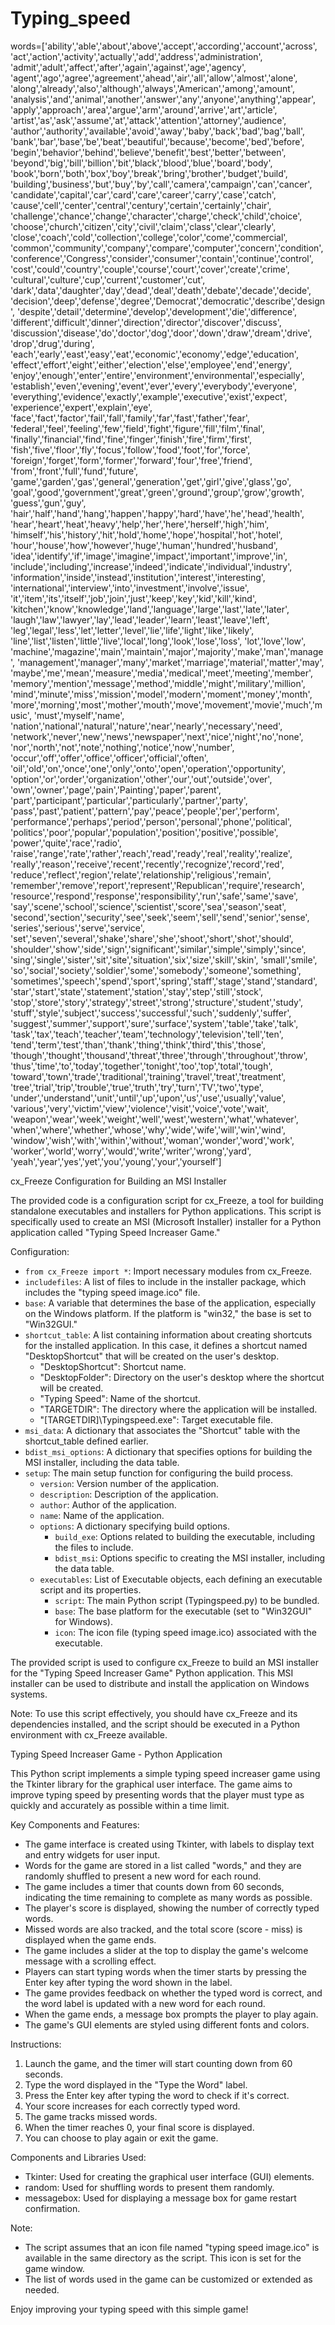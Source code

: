 # Typing_speed

words=['ability','able','about','above','accept','according','account','across',
'act','action','activity','actually','add','address','administration',
'admit','adult','affect','after','again','against','age','agency',
'agent','ago','agree','agreement','ahead','air','all','allow','almost','alone',
'along','already','also','although','always','American','among','amount',
'analysis','and','animal','another','answer','any','anyone','anything','appear',
'apply','approach','area','argue','arm','around','arrive','art','article',
'artist','as','ask','assume','at','attack','attention','attorney','audience',
'author','authority','available','avoid','away','baby','back','bad','bag','ball',
'bank','bar','base','be','beat','beautiful','because','become','bed','before',
'begin','behavior','behind','believe','benefit','best','better','between',
'beyond','big','bill','billion','bit','black','blood','blue','board','body',
'book','born','both','box','boy','break','bring','brother','budget','build',
'building','business','but','buy','by','call','camera','campaign','can','cancer',
'candidate','capital','car','card','care','career','carry','case','catch',
'cause','cell','center','central','century','certain','certainly','chair',
'challenge','chance','change','character','charge','check','child','choice',
'choose','church','citizen','city','civil','claim','class','clear','clearly',
'close','coach','cold','collection','college','color','come','commercial',
'common','community','company','compare','computer','concern','condition',
'conference','Congress','consider','consumer','contain','continue','control',
'cost','could','country','couple','course','court','cover','create','crime',
'cultural','culture','cup','current','customer','cut',
'dark','data','daughter','day','dead','deal','death','debate','decade','decide',
'decision','deep','defense','degree','Democrat','democratic','describe','design',
'despite','detail','determine','develop','development','die','difference',
'different','difficult','dinner','direction','director','discover','discuss',
'discussion','disease','do','doctor','dog','door','down','draw','dream','drive',
'drop','drug','during',
'each','early','east','easy','eat','economic','economy','edge','education',
'effect','effort','eight','either','election','else','employee','end','energy',
'enjoy','enough','enter','entire','environment','environmental','especially',
'establish','even','evening','event','ever','every','everybody','everyone',
'everything','evidence','exactly','example','executive','exist','expect',
'experience','expert','explain','eye',
'face','fact','factor','fail','fall','family','far','fast','father','fear',
'federal','feel','feeling','few','field','fight','figure','fill','film','final',
'finally','financial','find','fine','finger','finish','fire','firm','first',
'fish','five','floor','fly','focus','follow','food','foot','for','force',
'foreign','forget','form','former','forward','four','free','friend',
'from','front','full','fund','future',
'game','garden','gas','general','generation','get','girl','give','glass','go',
'goal','good','government','great','green','ground','group','grow','growth',
'guess','gun','guy',
'hair','half','hand','hang','happen','happy','hard','have','he','head','health',
'hear','heart','heat','heavy','help','her','here','herself','high','him',
'himself','his','history','hit','hold','home','hope','hospital','hot','hotel',
'hour','house','how','however','huge','human','hundred','husband',
'idea','identify','if','image','imagine','impact','important','improve','in',
'include','including','increase','indeed','indicate','individual','industry',
'information','inside','instead','institution','interest','interesting',
'international','interview','into','investment','involve','issue',
'it','item','its','itself','job','join','just','keep','key','kid','kill','kind',
'kitchen','know','knowledge','land','language','large','last','late','later',
'laugh','law','lawyer','lay','lead','leader','learn','least','leave','left',
'leg','legal','less','let','letter','level','lie','life','light','like','likely',
'line','list','listen','little','live','local','long','look','lose','loss',
'lot','love','low',
'machine','magazine','main','maintain','major','majority','make','man','manage',
'management','manager','many','market','marriage','material','matter','may',
'maybe','me','mean','measure','media','medical','meet','meeting','member',
'memory','mention','message','method','middle','might','military','million',
'mind','minute','miss','mission','model','modern','moment','money','month',
'more','morning','most','mother','mouth','move','movement','movie','much','music',
'must','myself','name',
'nation','national','natural','nature','near','nearly','necessary','need',
'network','never','new','news','newspaper','next','nice','night','no','none',
'nor','north','not','note','nothing','notice','now','number',
'occur','off','offer','office','officer','official','often',
'oil','old','on','once','one','only','onto','open','operation','opportunity',
'option','or','order','organization','other','our','out','outside','over',
'own','owner','page','pain','Painting','paper','parent',
'part','participant','particular','particularly','partner','party',
'pass','past','patient','pattern','pay','peace','people','per','perform',
'performance','perhaps','period','person','personal','phone','political',
'politics','poor','popular','population','position','positive','possible',
'power','quite','race','radio',
'raise','range','rate','rather','reach','read','ready','real','reality','realize',
'really','reason','receive','recent','recently','recognize','record','red',
'reduce','reflect','region','relate','relationship','religious','remain',
'remember','remove','report','represent','Republican','require','research',
'resource','respond','response','responsibility','run','safe','same','save',
'say','scene','school','science','scientist','score','sea','season','seat',
'second','section','security','see','seek','seem','sell','send','senior','sense',
'series','serious','serve','service',
'set','seven','several','shake','share','she','shoot','short','shot','should',
'shoulder','show','side','sign','significant','similar','simple','simply','since',
'sing','single','sister','sit','site','situation','six','size','skill','skin',
'small','smile',
'so','social','society','soldier','some','somebody','someone','something',
'sometimes','speech','spend','sport','spring','staff','stage','stand','standard',
'star','start','state','statement','station','stay','step','still','stock',
'stop','store','story','strategy','street','strong','structure','student','study',
'stuff','style','subject','success','successful','such','suddenly','suffer',
'suggest','summer','support','sure','surface','system','table','take','talk',
'task','tax','teach','teacher','team','technology','television','tell','ten',
'tend','term','test','than','thank','thing','think','third','this','those',
'though','thought','thousand','threat','three','through','throughout','throw',
'thus','time','to','today','together','tonight','too','top','total','tough',
'toward','town','trade','traditional','training','travel','treat','treatment',
'tree','trial','trip','trouble','true','truth','try','turn','TV','two','type',
'under','understand','unit','until','up','upon','us','use','usually','value',
'various','very','victim','view','violence','visit','voice','vote','wait',
'weapon','wear','week','weight','well','west','western','what','whatever',
'when','where','whether','whose','why','wide','wife','will','win','wind',
'window','wish','with','within','without','woman','wonder','word','work',
'worker','world','worry','would','write','writer','wrong','yard',
'yeah','year','yes','yet','you','young','your','yourself']


cx_Freeze Configuration for Building an MSI Installer

The provided code is a configuration script for cx_Freeze, a tool for building standalone executables and installers for Python applications. This script is specifically used to create an MSI (Microsoft Installer) installer for a Python application called "Typing Speed Increaser Game."

Configuration:

- `from cx_Freeze import *`: Import necessary modules from cx_Freeze.
- `includefiles`: A list of files to include in the installer package, which includes the "typing speed image.ico" file.
- `base`: A variable that determines the base of the application, especially on the Windows platform. If the platform is "win32," the base is set to "Win32GUI."
- `shortcut_table`: A list containing information about creating shortcuts for the installed application. In this case, it defines a shortcut named "DesktopShortcut" that will be created on the user's desktop.
  - "DesktopShortcut": Shortcut name.
  - "DesktopFolder": Directory on the user's desktop where the shortcut will be created.
  - "Typing Speed": Name of the shortcut.
  - "TARGETDIR": The directory where the application will be installed.
  - "[TARGETDIR]\Typingspeed.exe": Target executable file.
- `msi_data`: A dictionary that associates the "Shortcut" table with the shortcut_table defined earlier.
- `bdist_msi_options`: A dictionary that specifies options for building the MSI installer, including the data table.
- `setup`: The main setup function for configuring the build process.
  - `version`: Version number of the application.
  - `description`: Description of the application.
  - `author`: Author of the application.
  - `name`: Name of the application.
  - `options`: A dictionary specifying build options.
    - `build_exe`: Options related to building the executable, including the files to include.
    - `bdist_msi`: Options specific to creating the MSI installer, including the data table.
  - `executables`: List of Executable objects, each defining an executable script and its properties.
    - `script`: The main Python script (Typingspeed.py) to be bundled.
    - `base`: The base platform for the executable (set to "Win32GUI" for Windows).
    - `icon`: The icon file (typing speed image.ico) associated with the executable.

The provided script is used to configure cx_Freeze to build an MSI installer for the "Typing Speed Increaser Game" Python application. This MSI installer can be used to distribute and install the application on Windows systems.

Note: To use this script effectively, you should have cx_Freeze and its dependencies installed, and the script should be executed in a Python environment with cx_Freeze available.


Typing Speed Increaser Game - Python Application

This Python script implements a simple typing speed increaser game using the Tkinter library for the graphical user interface. The game aims to improve typing speed by presenting words that the player must type as quickly and accurately as possible within a time limit.

Key Components and Features:
- The game interface is created using Tkinter, with labels to display text and entry widgets for user input.
- Words for the game are stored in a list called "words," and they are randomly shuffled to present a new word for each round.
- The game includes a timer that counts down from 60 seconds, indicating the time remaining to complete as many words as possible.
- The player's score is displayed, showing the number of correctly typed words.
- Missed words are also tracked, and the total score (score - miss) is displayed when the game ends.
- The game includes a slider at the top to display the game's welcome message with a scrolling effect.
- Players can start typing words when the timer starts by pressing the Enter key after typing the word shown in the label.
- The game provides feedback on whether the typed word is correct, and the word label is updated with a new word for each round.
- When the game ends, a message box prompts the player to play again.
- The game's GUI elements are styled using different fonts and colors.

Instructions:
1. Launch the game, and the timer will start counting down from 60 seconds.
2. Type the word displayed in the "Type the Word" label.
3. Press the Enter key after typing the word to check if it's correct.
4. Your score increases for each correctly typed word.
5. The game tracks missed words.
6. When the timer reaches 0, your final score is displayed.
7. You can choose to play again or exit the game.

Components and Libraries Used:
- Tkinter: Used for creating the graphical user interface (GUI) elements.
- random: Used for shuffling words to present them randomly.
- messagebox: Used for displaying a message box for game restart confirmation.

Note:
- The script assumes that an icon file named "typing speed image.ico" is available in the same directory as the script. This icon is set for the game window.
- The list of words used in the game can be customized or extended as needed.

Enjoy improving your typing speed with this simple game!
